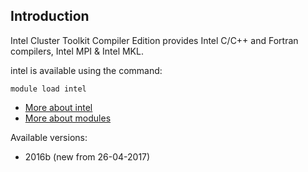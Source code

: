 ## Introduction
Intel Cluster Toolkit Compiler Edition provides Intel C/C++ and Fortran compilers, Intel MPI & Intel MKL. 

intel is available using the command:

```
module load intel
```

* [More about intel](http://software.intel.com/en-us/intel-cluster-toolkit-compiler/)
* [More about modules](Local:/systems/lisa/software/modules)

Available versions:

* 2016b (new from 26-04-2017)